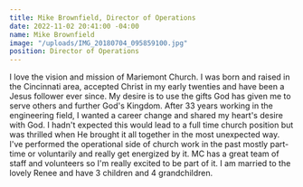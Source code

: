 ```yaml
---
title: Mike Brownfield, Director of Operations
date: 2022-11-02 20:41:00 -04:00
name: Mike Brownfield
image: "/uploads/IMG_20180704_095859100.jpg"
position: Director of Operations
---
```


I love the vision and mission of Mariemont Church.  I was born and raised in the Cincinnati area, accepted Christ in my early twenties and have been a Jesus follower ever since. My desire is to use the gifts God has given me to serve others and further God's Kingdom.
After 33 years working in the engineering field, I wanted a career change and shared my heart's desire with God. I hadn't expected this would lead to a full time church position but was thrilled when He brought it all together in the most unexpected way. I've performed the operational side of church work in the past mostly part-time or voluntarily and really get energized by it. MC has a great team of staff and volunteers so I'm really excited to be part of it. 
I am married to the lovely Renee and have 3 children and 4 grandchildren.
